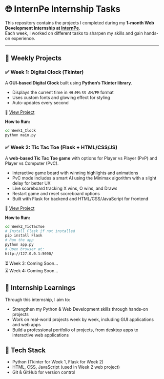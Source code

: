 # 🌐 InternPe Internship Tasks  

This repository contains the projects I completed during my **1-month Web Development Internship at [InternPe](https://internpe.in/)**.  
Each week, I worked on different tasks to sharpen my skills and gain hands-on experience.  

---

## 📅 Weekly Projects  

### ✅ Week 1: Digital Clock (Tkinter)  
A **GUI-based Digital Clock** built using **Python’s Tkinter library**.  
- Displays the current time in `HH:MM:SS AM/PM` format  
- Uses custom fonts and glowing effect for styling  
- Auto-updates every second

📂 [View Project](./Week1_Clock)  

**How to Run:**  
```bash
cd Week1_Clock
python main.py  
```
### ✅ Week 2: Tic Tac Toe (Flask + HTML/CSS/JS)

A **web-based Tic Tac Toe game** with options for Player vs Player (PvP) and Player vs Computer (PvC).

- Interactive game board with winning highlights and animations
- PvC mode includes a smart AI using the Minimax algorithm with a slight delay for better UX
- Live scoreboard tracking X wins, O wins, and Draws
- Restart game and reset scoreboard options
- Built with Flask for backend and HTML/CSS/JavaScript for frontend

📂 [View Project](./Week2_TicTacToe)

**How to Run:**
```bash
cd Week2_TicTacToe
# Install Flask if not installed
pip install Flask
# Run the app
python app.py
# Open browser at:
http://127.0.0.1:5000/
```
⏳ Week 3: Coming Soon...  
⏳ Week 4: Coming Soon...

## 🎯 Internship Learnings

Through this internship, I aim to:

- Strengthen my Python & Web Development skills through hands-on projects
- Work on real-world projects week by week, including GUI applications and web apps
- Build a professional portfolio of projects, from desktop apps to interactive web applications

## 📌 Tech Stack

- Python (Tkinter for Week 1, Flask for Week 2)  
- HTML, CSS, JavaScript (used in Week 2 web project)  
- Git & GitHub for version control
